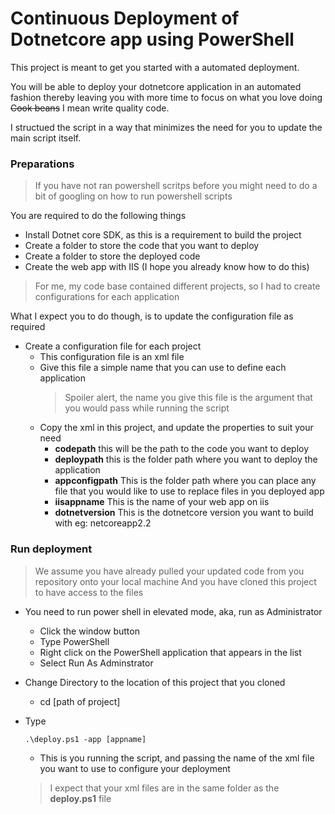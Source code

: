 # Continuous Deployment of Dotnetcore app using PowerShell

This project is meant to get you started with a automated deployment.

You will be able to deploy your dotnetcore application in an automated fashion thereby leaving you with more time to focus on what you love doing ~~Cook beans~~ I mean write quality code.

I structued the script in a way that minimizes the need for you to update the main script itself.

### Preparations

> If you have not ran powershell scritps before you might need to do a bit of googling on how to run powershell scripts

You are required to do the following things

- Install Dotnet core SDK, as this is a requirement to build the project
- Create a folder to store the code that you want to deploy
- Create a folder to store the deployed code
- Create the web app with IIS (I hope you already know how to do this)

> For me, my code base contained different projects, so I had to create configurations for each application

What I expect you to do though, is to update the configuration file as required

- Create a configuration file for each project
  - This configuration file is an xml file
  - Give this file a simple name that you can use to define each application
    > Spoiler alert, the name you give this file is the argument that you would pass while running the script
  - Copy the xml in this project, and update the properties to suit your need
    - **codepath** this will be the path to the code you want to deploy
    - **deploypath** this is the folder path where you want to deploy the application
    - **appconfigpath** This is the folder path where you can place any file that you would like to use to replace files in you deployed app
    - **iisappname** This is the name of your web app on iis
    - **dotnetversion** This is the dotnetcore version you want to build with eg: netcoreapp2.2

### Run deployment

> We assume you have already pulled your updated code from you repository onto your local machine
> And you have cloned this project to have access to the files

- You need to run power shell in elevated mode, aka, run as Administrator
  - Click the window button
  - Type PowerShell
  - Right click on the PowerShell application that appears in the list
  - Select Run As Adminstrator
- Change Directory to the location of this project that you cloned
  - cd [path of project]
- Type

  ```
  .\deploy.ps1 -app [appname]

  ```

  - This is you running the script, and passing the name of the xml file you want to use to configure your deployment

  > I expect that your xml files are in the same folder as the **deploy.ps1** file
